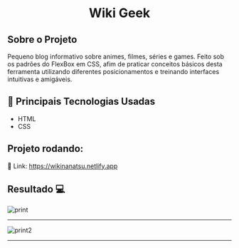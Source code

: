 <h1 align="center">Wiki Geek</h1>

## Sobre o Projeto 

Pequeno blog informativo sobre animes, filmes, séries e games.
Feito sob os padrões do FlexBox em CSS, afim  de praticar conceitos básicos desta ferramenta utilizando diferentes posicionamentos e treinando interfaces intuitivas e amigáveis.

## 🚀 Principais Tecnologias Usadas 
<ul>
    <li>HTML</li>
    <li>CSS</li> 
</ul>

 ## Projeto rodando:

 🔰 Link: https://wikinanatsu.netlify.app

 ## Resultado 💻
 <img src="https://i.imgur.com/cfonV3L.png" alt="print">
 <hr>
 <img src="https://i.imgur.com/4mW6npU.png" alt="print2">
 <hr>